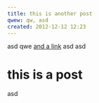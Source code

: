 ```yaml
---
title: this is another post
qwew: qw, asd
created: 2012-12-12 12:23
---
```

asd qwe [and a link](http://bobswill.net) asd
asd

# this is a post


asd
